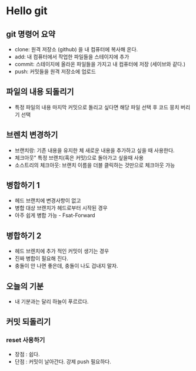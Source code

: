 # Hello git

## git 명령어 요약

- clone: 원격 저장소 (github) 을 내 컴퓨터에 복사해 온다.
- add: 내 컴퓨터에서 작업한 파일들을 스테이지에 추가
- commit: 스테이지에 올라온 파일들을 가지고 내 컴퓨터에 저장 (세이브와 같다.)
- push: 커밋들을 원격 저장소에 업로드

## 파일의 내용 되돌리기

- 특정 파일의 내용 마지막 커밋으로 돌리고 싶다면 해당 파일 선택 후 코드 뭉치 버리기 선택

## 브렌치 변경하기

- 브랜치랑: 기존 내용을 유지한 체 새로운 내용을 추가하고 싶을 때 사용한다.
- 체크아웃" 특정 브랜치(혹은 커밋)으로 돌아가고 싶을때 사용
- 소스트리의 체크아웃: 브랜치 이름을 더블 클릭하는 것만으로 체크아웃 가능

## 병합하기 1

- 헤드 브랜치에 변경사항이 없고
- 병합 대상 브랜치가 헤드로부터 시작된 경우
- 아주 쉽게 병합 가능 - Fsat-Forward

## 병합하기 2

- 헤드 브렌치에 추가 적인 커밋이 생기는 경우
- 진짜 병합이 필요해 진다.
- 충돌이 안 나면 좋은데, 충돌이 나도 겁내지 말자.

## 오늘의 기분

- 내 기분과는 달리 하늘이 푸르르다.

## 커밋 되돌리기

### reset 사용하기

- 장점 : 쉽다.
- 단점 : 커밋이 날아간다. 강제 push 필요하다.

